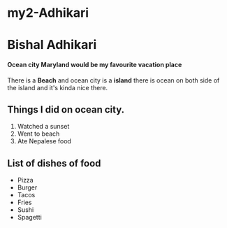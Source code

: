 # my2-Adhikari
# Bishal Adhikari
#### Ocean city Maryland would be my favourite vacation place

There is a **Beach** and ocean city is a **island** there is ocean on both side of the island and it's kinda nice there.

## Things I did on ocean city.
1. Watched a sunset
2. Went to beach
3. Ate Nepalese food

## List of dishes of food
*    Pizza
*    Burger
*    Tacos
*    Fries
*    Sushi 
*    Spagetti
